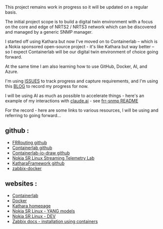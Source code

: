 This project remains work in progress so it will be updated on a regular basis.

The initial project scope is to build a digital twin environment with a focus on the core and edge of NRTS2 / NRTS3 network which can be discovered and managed by a generic SNMP manager.

I started off using Kathara but now I’ve moved on to Containerlab – which is a Nokia sponsored open-source project - it's like Kathara but way better – so I expect Containerlab will be our digital twin environment of choice going forward.

At the same time I am also learning how to use GitHub, Docker, AI, and Azure.

I'm using [ISSUES](https://github.com/mmorrow24work/digital-twin-containerlab/issues) to track progress and capture requirements, and I'm using this [BLOG](https://github.com/mmorrow24work/digital-twin-containerlab/blob/main/BLOG.md) to record my progress for now. 

I will be using AI as much as possible to accelerate things - here's an example of my interactions with [claude.ai](https://claude.ai/) - see [frr-snmp README](https://github.com/mmorrow24work/digital-twin-containerlab/blob/main/docker_custom_image/frr-snmp/readme.md)

For the record - here are some links to various resources, I will be using and referring to going forward...

## github :
- [FRRouting github](https://github.com/FRRouting)
- [Containerlab github](https://github.com/srl-labs/containerlab)
- [Containerlab-io-draw github](https://github.com/srl-labs/clab-io-draw)
- [Nokia SR Linux Streaming Telemetry Lab](https://github.com/srl-labs/srl-telemetry-lab)
- [KatharaFramework github](https://github.com/KatharaFramework)
- [zabbix-docker](https://github.com/zabbix/zabbix-docker)

## websites :
- [Containerlab](https://containerlab.dev)
- [Docker](https://docs.docker.com/)
- [Kathara homepage](https://www.kathara.org/)
- [Nokia SR Linux - YANG models](https://yang.srlinux.dev)
- [Nokia SR Linux - DEV](https://srlinux.dev)
- [Zabbix docs - installation using containers](https://www.zabbix.com/documentation/current/en/manual/installation/containers)




